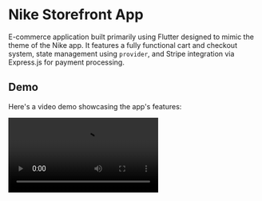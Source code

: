 
# Nike Storefront App

E-commerce application built primarily using Flutter designed to mimic the theme of the Nike app. It features a fully functional cart and checkout system, state management using `provider`, and Stripe integration via Express.js for payment processing.

## Demo

Here's a video demo showcasing the app's features:


<video src="https://github.com/user-attachments/assets/729043a6-ae8e-4511-adfb-72e00187f764" width="300" />

## Features

- **User Interface:**
  - Scrolling carousels for product listings.
  - Shopping cart system to add and remove products.
  - Checkout system with Stripe payment integration.

- **Backend:**
  - Express.js handles payment processing with Stripe integration.

## Required Installations

- Flutter SDK
- Node.js and npm
- Stripe developer account
